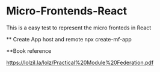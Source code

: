 # Micro-Frontends-React
This is a easy test to represent the micro fronteds in React


** Create App host and remote
    npx create-mf-app


**Book reference 

 https://lolzil.la/lolz/Practical%20Module%20Federation.pdf
